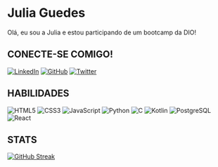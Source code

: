 # Julia Guedes
Olá, eu sou a Julia e estou participando de um bootcamp da DIO!
## CONECTE-SE COMIGO!
[![LinkedIn](https://img.shields.io/badge/LinkedIn-80ff?style=for-the-badge&logo=linkedin&logoColor=white)](https://www.linkedin.com/in/juliaguedesp/)
[![GitHub](https://img.shields.io/badge/GitHub-80ff?style=for-the-badge&logo=github&logoColor=white)](+https://github.com/julieguedes)
[![Twitter](https://img.shields.io/badge/Twitter-80ff?style=for-the-badge&logo=twitter&logoColor=white)](https://twitter.com/filmegiallo)

## HABILIDADES
![HTML5](https://img.shields.io/badge/HTML5-80ff?style=for-the-badge&logo=html5&logoColor=white)
![CSS3](https://img.shields.io/badge/CSS3-80ff?style=for-the-badge&logo=css3&logoColor=white)
![JavaScript](https://img.shields.io/badge/JavaScript-80ff?style=for-the-badge&logo=javascript&logoColor=white)
![Python](https://img.shields.io/badge/Python-80ff?style=for-the-badge&logo=python&logoColor=white)
![C](https://img.shields.io/badge/C-80ff?style=for-the-badge&logo=c&logoColor=white)
![Kotlin](https://img.shields.io/badge/Kotlin-80ff?&style=for-the-badge&logo=kotlin&logoColor=white)
![PostgreSQL](https://img.shields.io/badge/PostgreSQL-80ff?style=for-the-badge&logo=postgresql&logoColor=white)
![React](https://img.shields.io/badge/React-80ff?style=for-the-badge&logo=react&logoColor=white)

## STATS

[![GitHub Streak](https://streak-stats.demolab.com/?user=julesguedes&theme=bear&background=000&border=30A3DC&dates=FFF)](https://git.io/streak-stats)